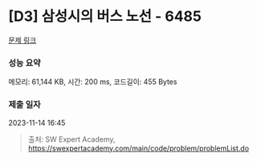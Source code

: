 # [D3] 삼성시의 버스 노선 - 6485 

[문제 링크](https://swexpertacademy.com/main/code/problem/problemDetail.do?contestProbId=AWczm7QaACgDFAWn) 

### 성능 요약

메모리: 61,144 KB, 시간: 200 ms, 코드길이: 455 Bytes

### 제출 일자

2023-11-14 16:45



> 출처: SW Expert Academy, https://swexpertacademy.com/main/code/problem/problemList.do